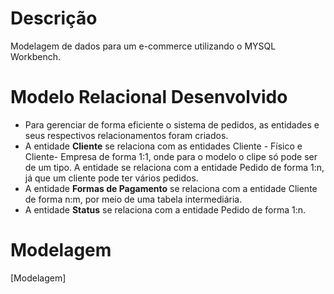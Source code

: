# Descrição

Modelagem de dados para um e-commerce utilizando o MYSQL Workbench.

# Modelo Relacional Desenvolvido
- Para gerenciar de forma eficiente o sistema de pedidos, as entidades e seus respectivos relacionamentos foram criados. 
- A entidade **Cliente** se relaciona com as entidades Cliente - Físico e Cliente- Empresa de forma 1:1, onde para o modelo o clipe só pode ser de um tipo. A entidade se relaciona com a entidade Pedido de forma 1:n, já que um cliente pode ter vários pedidos.<br> 
- A entidade **Formas de Pagamento** se relaciona com a entidade Cliente de forma n:m, por meio de uma tabela intermediária. <br>
- A entidade **Status** se relaciona com a entidade Pedido de forma 1:n.

# Modelagem

[Modelagem] 
